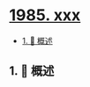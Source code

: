 # [1985. xxx](https://github.com/Tdahuyou/TNotes.leetcode/tree/main/notes/1985.%20xxx)

<!-- region:toc -->

- [1. 📝 概述](#1--概述)

<!-- endregion:toc -->

## 1. 📝 概述
